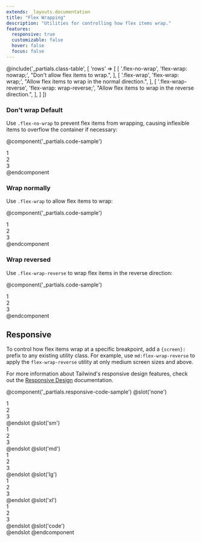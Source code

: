 ```yaml
---
extends: _layouts.documentation
title: "Flex Wrapping"
description: "Utilities for controlling how flex items wrap."
features:
  responsive: true
  customizable: false
  hover: false
  focus: false
---
```


@include('_partials.class-table', [
  'rows' => [
    [
      '.flex-no-wrap',
      'flex-wrap: nowrap;',
      "Don't allow flex items to wrap.",
    ],
    [
      '.flex-wrap',
      'flex-wrap: wrap;',
      "Allow flex items to wrap in the normal direction.",
    ],
    [
      '.flex-wrap-reverse',
      'flex-wrap: wrap-reverse;',
      "Allow flex items to wrap in the reverse direction.",
    ],
  ]
])

### Don't wrap <span class="ml-2 font-semibold text-grey text-sm uppercase tracking-wide">Default</span>

Use `.flex-no-wrap` to prevent flex items from wrapping, causing inflexible items to overflow the container if necessary:

@component('_partials.code-sample')
<div class="flex flex-no-wrap bg-grey-lighter ">
  <div class="w-2/5 flex-none p-2">
    <div class="text-grey-dark text-center bg-grey-light p-2">1</div>
  </div>
  <div class="w-2/5 flex-none p-2">
    <div class="text-grey-dark text-center bg-grey-light p-2">2</div>
  </div>
  <div class="w-2/5 flex-none p-2">
    <div class="text-grey-dark text-center bg-grey-light p-2">3</div>
  </div>
</div>
@endcomponent

### Wrap normally

Use `.flex-wrap` to allow flex items to wrap:

@component('_partials.code-sample')
<div class="flex flex-wrap bg-grey-lighter ">
  <div class="w-2/5 p-2">
    <div class="text-grey-dark text-center bg-grey-light p-2">1</div>
  </div>
  <div class="w-2/5 p-2">
    <div class="text-grey-dark text-center bg-grey-light p-2">2</div>
  </div>
  <div class="w-2/5 p-2">
    <div class="text-grey-dark text-center bg-grey-light p-2">3</div>
  </div>
</div>
@endcomponent

### Wrap reversed

Use `.flex-wrap-reverse` to wrap flex items in the reverse direction:

@component('_partials.code-sample')
<div class="flex flex-wrap-reverse bg-grey-lighter ">
  <div class="w-2/5 p-2">
    <div class="text-grey-dark text-center bg-grey-light p-2">1</div>
  </div>
  <div class="w-2/5 p-2">
    <div class="text-grey-dark text-center bg-grey-light p-2">2</div>
  </div>
  <div class="w-2/5 p-2">
    <div class="text-grey-dark text-center bg-grey-light p-2">3</div>
  </div>
</div>
@endcomponent

## Responsive

To control how flex items wrap at a specific breakpoint, add a `{screen}:` prefix to any existing utility class. For example, use `md:flex-wrap-reverse` to apply the `flex-wrap-reverse` utility at only medium screen sizes and above.

For more information about Tailwind's responsive design features, check out the [Responsive Design](/docs/responsive-design) documentation.

@component('_partials.responsive-code-sample')
@slot('none')
<div class="flex flex-no-wrap bg-grey-lighter ">
  <div class="w-2/5 flex-none p-2">
    <div class="text-grey-dark text-center bg-grey-light p-2">1</div>
  </div>
  <div class="w-2/5 flex-none p-2">
    <div class="text-grey-dark text-center bg-grey-light p-2">2</div>
  </div>
  <div class="w-2/5 flex-none p-2">
    <div class="text-grey-dark text-center bg-grey-light p-2">3</div>
  </div>
</div>
@endslot
@slot('sm')
<div class="flex flex-wrap bg-grey-lighter ">
  <div class="w-2/5 flex-none p-2">
    <div class="text-grey-dark text-center bg-grey-light p-2">1</div>
  </div>
  <div class="w-2/5 flex-none p-2">
    <div class="text-grey-dark text-center bg-grey-light p-2">2</div>
  </div>
  <div class="w-2/5 flex-none p-2">
    <div class="text-grey-dark text-center bg-grey-light p-2">3</div>
  </div>
</div>
@endslot
@slot('md')
<div class="flex flex-wrap-reverse bg-grey-lighter ">
  <div class="w-2/5 flex-none p-2">
    <div class="text-grey-dark text-center bg-grey-light p-2">1</div>
  </div>
  <div class="w-2/5 flex-none p-2">
    <div class="text-grey-dark text-center bg-grey-light p-2">2</div>
  </div>
  <div class="w-2/5 flex-none p-2">
    <div class="text-grey-dark text-center bg-grey-light p-2">3</div>
  </div>
</div>
@endslot
@slot('lg')
<div class="flex flex-no-wrap bg-grey-lighter ">
  <div class="w-2/5 flex-none p-2">
    <div class="text-grey-dark text-center bg-grey-light p-2">1</div>
  </div>
  <div class="w-2/5 flex-none p-2">
    <div class="text-grey-dark text-center bg-grey-light p-2">2</div>
  </div>
  <div class="w-2/5 flex-none p-2">
    <div class="text-grey-dark text-center bg-grey-light p-2">3</div>
  </div>
</div>
@endslot
@slot('xl')
<div class="flex flex-wrap bg-grey-lighter ">
  <div class="w-2/5 flex-none p-2">
    <div class="text-grey-dark text-center bg-grey-light p-2">1</div>
  </div>
  <div class="w-2/5 flex-none p-2">
    <div class="text-grey-dark text-center bg-grey-light p-2">2</div>
  </div>
  <div class="w-2/5 flex-none p-2">
    <div class="text-grey-dark text-center bg-grey-light p-2">3</div>
  </div>
</div>
@endslot
@slot('code')
<div class="none:flex-no-wrap sm:flex-wrap md:flex-wrap-reverse lg:flex-no-wrap xl:flex-wrap ...">
  <!-- ... -->
</div>
@endslot
@endcomponent

